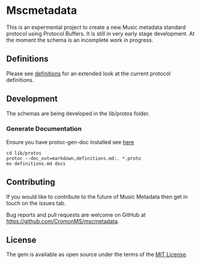 # Mscmetadata

This is an expermental project to create a new Music metadata standard protocol using Protocol Buffers. It is still in very early stage development. At the moment the schema is an incomplete work in progress.

## Definitions

Please see <a href="docs/definitions.md">definitions</a> for an extended look at the current protocol definitions.

## Development

The schemas are being developed in the lib/protos folder.

### Generate Documentation

Ensure you have protoc-gen-doc installed see <a href="https://github.com/pseudomuto/protoc-gen-doc">here</a>

```shell
cd lib/protos
protoc --doc_out=markdown,definitions.md:. *.proto
mv definitions.md docs
```

## Contributing

If you would like to contribute to the future of Music Metadata then get in touch on the issues tab.

Bug reports and pull requests are welcome on GitHub at https://github.com/CromonMS/mscmetadata.

## License

The gem is available as open source under the terms of the [MIT License](http://opensource.org/licenses/MIT).

